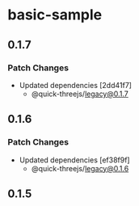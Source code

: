 # basic-sample

## 0.1.7

### Patch Changes

- Updated dependencies [2dd41f7]
  - @quick-threejs/legacy@0.1.7

## 0.1.6

### Patch Changes

- Updated dependencies [ef38f9f]
  - @quick-threejs/legacy@0.1.6

## 0.1.5
